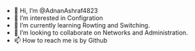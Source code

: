 - 👋 Hi, I’m @AdnanAshraf4823
- 👀 I’m interested in Configration
- 🌱 I’m currently learning Rowting and Switching.
- 💞️ I’m looking to collaborate on Networks and Administration.
- 📫 How to reach me is by Github

<!---
AdnanAshraf4823/AdnanAshraf4823 is a ✨ special ✨ repository because its `README.md` (this file) appears on your GitHub profile.
You can click the Preview link to take a look at your changes.
--->
